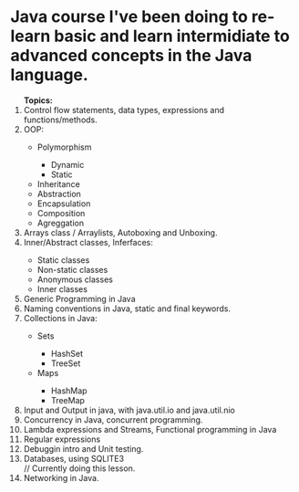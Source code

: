 # Java course I've been doing to re-learn basic and learn intermidiate to advanced concepts in the Java language.

<ol>
  <b>Topics:</b>

  <li> Control flow statements, data types, expressions and functions/methods.</li>
  <li> OOP: </li>
    <ul>
        <li>Polymorphism</li>
            <ul>
                <li>Dynamic</li>
                <li>Static</li>
            </ul>
        <li>Inheritance</li>
        <li>Abstraction</li>
        <li>Encapsulation</li>
        <li>Composition</li>
        <li>Agreggation</li>
    </ul>
  <li>Arrays class / Arraylists, Autoboxing and Unboxing.</li>
  <li>Inner/Abstract classes, Inferfaces:</li>
    <ul>
        <li>Static classes</li>
        <li>Non-static classes</li>
        <li>Anonymous classes</li>
        <li>Inner classes</li>
    </ul>
    <li>Generic Programming in Java</li>
    <li>Naming conventions in Java, static and final keywords.</li>
    <li>Collections in Java: </li>
        <ul>
            <li>Sets</li>
                <ul>
                    <li>HashSet</li>
                    <li>TreeSet</li>
                </ul>
            <li>Maps</li>
                <ul>
                    <li>HashMap</li>
                    <li>TreeMap</li>
                </ul>
        </ul>
    <li>Input and Output in java, with java.util.io and java.util.nio</li>
    <li>Concurrency in Java, concurrent programming.</li>
    <li>Lambda expressions and Streams, Functional programming in Java</li>
    <li>Regular expressions</li>
    <li>Debuggin intro and Unit testing.</li>
    <li>Databases, using SQLITE3</li> // Currently doing this lesson.
    <li>Networking in Java.</li>
</ol>
